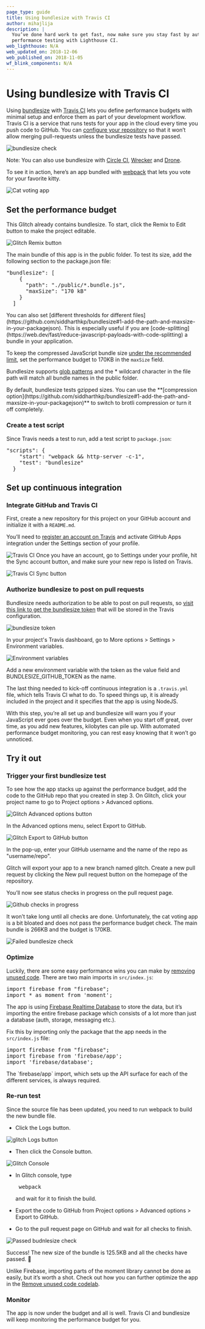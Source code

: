 ```yaml
---
page_type: guide
title: Using bundlesize with Travis CI
author: mihajlija
description: |
  You’ve done hard work to get fast, now make sure you stay fast by automating
  performance testing with Lighthouse CI.
web_lighthouse: N/A
web_updated_on: 2018-12-06
web_published_on: 2018-11-05
wf_blink_components: N/A
---
```


# Using bundlesize with Travis CI

Using [bundlesize](https://github.com/siddharthkp/bundlesize) with [Travis CI](https://travis-ci.com/) lets you define performance budgets with minimal setup and enforce them as part of your development workflow. Travis CI is a service that runs tests for your app in the cloud every time you push code to GitHub. You can [configure your repository](https://help.github.com/articles/about-required-status-checks/) so that it won’t allow merging pull-requests unless the bundlesize tests have passed.

![bundlesize check](bundlesize-check.jpg)

Note: You can also use bundlesize with [Circle CI](https://circleci.com/), [Wrecker](https://app.wercker.com) and [Drone](https://readme.drone.io/).

To see it in action, here’s an app bundled with [webpack](https://webpack.js.org/) that lets you vote for your favorite kitty. 

![Cat voting app](cat-voting-app.png)

## Set the performance budget

This Glitch already contains bundlesize. To start, click the Remix to Edit button to make the project editable.


![Glitch Remix button](remix-button.png)

The main bundle of this app is in the public folder. To test its size, add the following section to the package.json file:

<pre class="prettyprint">
"bundlesize": [
    {
      "path": "./public/*.bundle.js",
      "maxSize": "170 kB"
    }
  ]
</pre>  

<div class="aside note">
You can also set [different thresholds for different files](https://github.com/siddharthkp/bundlesize#1-add-the-path-and-maxsize-in-your-packagejson). This is especially useful if you are [code-splitting](https://web.dev/fast/reduce-javascript-payloads-with-code-splitting) a bundle in your application.
</div>

To keep the compressed JavaScript bundle size [under the recommended limit](https://web.dev/fast/your-first-performance-budget#budget-for-quantity-based-metrics), set the performance budget to 170KB in the `maxSize` field. 

Bundlesize supports [glob patterns](https://github.com/isaacs/node-glob) and the * wildcard character in the file path will match all bundle names in the public folder.

<div class="aside note">
By default, bundlesize tests gzipped sizes. You can use the **[compression option](https://github.com/siddharthkp/bundlesize#1-add-the-path-and-maxsize-in-your-packagejson)** to switch to brotli compression or turn it off completely.
</div>

### Create a test script

Since Travis needs a test to run, add a test script to `package.json`:

<pre class="prettyprint">
"scripts": {
    "start": "webpack && http-server -c-1",
    "test": "bundlesize"
  }
</pre>  

## Set up continuous integration

### Integrate GitHub and Travis CI

First, create a new repository for this project on your GitHub account and initialize it with a `README.md`.

You’ll need to [register an account on Travis](https://docs.travis-ci.com/user/tutorial) and activate GitHub Apps integration under the Settings section of your profile.

![Travis CI](travis-ci.png)
Once you have an account, go to Settings under your profile, hit the Sync account button, and make sure your new repo is listed on Travis.

![Travis CI Sync button](travis-ci-sync-button.png)

### Authorize bundlesize to post on pull requests

Bundlesize needs authorization to be able to post on pull requests, so [visit this link to get the bundlesize token](https://github.com/login/oauth/authorize?scope=repo%3Astatus&client_id=6756cb03a8d6528aca5a) that will be stored in the Travis configuration. 

![bundlesize token](bundlesize-token.jpg)

In your project's Travis dashboard, go to More options > Settings > Environment variables.


![Environment variables](environment-variables.png)

Add a new environment variable with the token as the value field and BUNDLESIZE_GITHUB_TOKEN as the name. 

The last thing needed to kick-off continuous integration is a `.travis.yml` file, which tells Travis CI what to do. To speed things up, it is already included in the project and it specifies that the app is using NodeJS. 

With this step, you’re all set up and bundlesize will warn you if your JavaScript ever goes over the budget. Even when you start off great, over time, as you add new features, kilobytes can pile up. With automated performance budget monitoring, you can rest easy knowing that it won’t go unnoticed. 

## Try it out

### Trigger your first bundlesize test

To see how the app stacks up against the performance budget, add the code to the GitHub repo that you created in step 3. On Glitch, click your project name to go to Project options > Advanced options.

![Glitch Advanced options button](advanced-options-button.png)

In the Advanced options menu, select Export to GitHub.

![Glitch Export to GitHub button](export-to-github-button.png)

In the pop-up, enter your GitHub username and the name of the repo as "username/repo". 

Glitch will export your app to a new branch named glitch. Create a new pull request by clicking the New pull request button on the homepage of the repository.

You’ll now see status checks in progress on the pull request page.

![Github checks in progress](github-checks-in-progress.png)

It won’t take long until all checks are done. Unfortunately, the cat voting app is a bit bloated and does not pass the performance budget check. The main bundle is 266KB and the budget is 170KB. 

![Failed bundlesize check](failed-bundlesize-check.png)

### Optimize

Luckily, there are some easy performance wins you can make by [removing unused code](https://web.dev/fast/remove-unused-code). There are two main imports in `src/index.js`:

<pre class="prettyprint">
import firebase from "firebase";
import * as moment from 'moment';
</pre>

The app is using [Firebase Realtime Database](https://firebase.google.com/products/realtime-database/) to store the data, but it’s importing the entire firebase package which consists of a lot more than just a database (auth, storage, messaging etc.).

Fix this by importing only the package that the app needs in the `src/index.js` file:

<pre class="prettyprint">
import firebase from "firebase";
import firebase from 'firebase/app';
import 'firebase/database';
</pre>

<div class="aside note">
The `firebase/app` import, which sets up the API surface for each of the different services, is always required.
</div>

### Re-run test

Since the source file has been updated, you need to run webpack to build the new bundle file.

* Click the Logs button.

![glitch Logs button](logs-button.png)

* Then click the Console button. 

![Glitch Console](console-button.png)

* In Glitch console, type <pre class="devsite-terminal devsite-click-to-copy">
webpack</pre> and wait for it to finish the build.

* Export the code to GitHub from Project options > Advanced options > Export to GitHub.

* Go to the pull request page on GitHub and wait for all checks to finish.

![Passed budnlesize check](passed-bundlesize-check.png)

Success! The new size of the bundle is 125.5KB and all the checks have passed. 🎉

Unlike Firebase, importing parts of the moment library cannot be done as easily, but it’s worth a shot. Check out how you can further optimize the app in the [Remove unused code codelab](https://web.dev/fast/remove-unused-code/codelab-remove-unused-code).  

### Monitor

The app is now under the budget and all is well. Travis CI and bundlesize will keep monitoring the performance budget for you.

